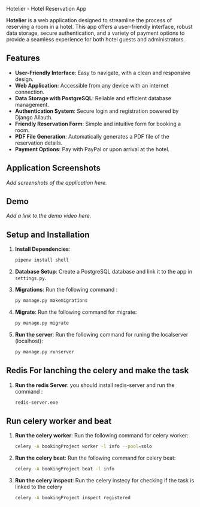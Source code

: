  Hotelier - Hotel Reservation App

**Hotelier** is a web application designed to streamline the process of reserving a room in a hotel. This app offers a user-friendly interface, robust data storage, secure authentication, and a variety of payment options to provide a seamless experience for both hotel guests and administrators.

## Features

- **User-Friendly Interface**: Easy to navigate, with a clean and responsive design.
- **Web Application**: Accessible from any device with an internet connection.
- **Data Storage with PostgreSQL**: Reliable and efficient database management.
- **Authentication System**: Secure login and registration powered by Django Allauth.
- **Friendly Reservation Form**: Simple and intuitive form for booking a room.
- **PDF File Generation**: Automatically generates a PDF file of the reservation details.
- **Payment Options**: Pay with PayPal or upon arrival at the hotel.

## Application Screenshots

_Add screenshots of the application here._

## Demo

_Add a link to the demo video here._

## Setup and Installation

1. **Install Dependencies**: 
    ```bash
    pipenv install shell
    ```

2. **Database Setup**: Create a PostgreSQL database and link it to the app in `settings.py`.

3. **Migrations**: Run the following command :
    ```bash
    py manage.py makemigrations
    ```
4. **Migrate**: Run the following command for migrate:
    ```bash
    py manage.py migrate
    ```
5. **Run the server**: Run the following command for runing the localserver (localhost):
    ```bash
    py manage.py runserver
    ```
## Redis For lanching the celery and make the task

1. **Run the redis Server**: you should install redis-server and run the command : 
    ```bash
    redis-server.exe
    ```

## Run celery worker and beat

1. **Run the celery worker**: Run the following command for celery worker:
    ```bash
    celery -A bookingProject worker -l info --pool=solo
    ```

2. **Run the celery beat**: Run the following command for celery beat:
    ```bash
    celery -A bookingProject beat -l info
    ```

3. **Run the celery inspect**: Run the celery instecy for checking if the task is linked to the celery

    ```bash
    celery -A bookingProject inspect registered
    ```